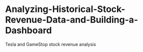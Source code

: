 # Analyzing-Historical-Stock-Revenue-Data-and-Building-a-Dashboard
Tesla and GameStop stock revenue analysis
